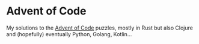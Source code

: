 # Advent of Code

My solutions to the [Advent of Code](https://adventofcode.com/) puzzles, mostly in Rust but also Clojure and (hopefully)
eventually Python, Golang, Kotlin...